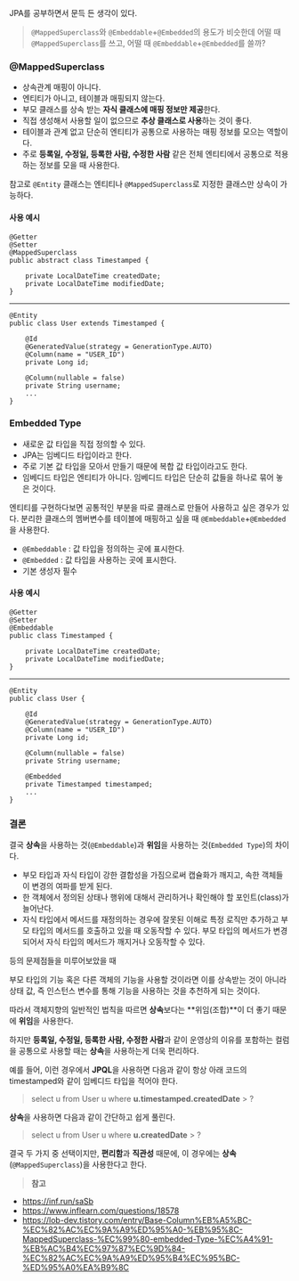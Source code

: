 JPA를 공부하면서 문득 든 생각이 있다.

> <code>@MappedSuperclass</code>와 <code>@Embeddable</code>+<code>@Embedded</code>의 용도가 비슷한데
어떨 때 <code>@MappedSuperclass</code>를 쓰고, 어떨 때 <code>@Embeddable</code>+<code>@Embedded</code>를 쓸까?

### @MappedSuperclass
- 상속관계 매핑이 아니다.
- 엔티티가 아니고, 테이블과 매핑되지 않는다.
- 부모 클래스를 상속 받는 **자식 클래스에 매핑 정보만 제공**한다.
- 직접 생성해서 사용할 일이 없으므로 **추상 클래스로 사용**하는 것이 좋다.
- 테이블과 관계 없고 단순히 엔티티가 공통으로 사용하는 매핑 정보를 모으는 역할이다.
- 주로 **등록일, 수정일, 등록한 사람, 수정한 사람** 같은 전체 엔티티에서 공통으로 적용하는 정보를 모을 때 사용한다.

참고로 <code>@Entity</code> 클래스는 엔티티나 <code>@MappedSuperclass</code>로 지정한 클래스만 상속이 가능하다.

#### 사용 예시
```
@Getter
@Setter
@MappedSuperclass
public abstract class Timestamped {

    private LocalDateTime createdDate;
    private LocalDateTime modifiedDate;
}
```

<hr>

```
@Entity
public class User extends Timestamped {

	@Id
    @GeneratedValue(strategy = GenerationType.AUTO)
    @Column(name = "USER_ID")
    private Long id;
    
    @Column(nullable = false)
    private String username;
	...
}
```


### Embedded Type
- 새로운 값 타입을 직접 정의할 수 있다.
- JPA는 임베디드 타입이라고 한다.
- 주로 기본 값 타입을 모아서 만들기 때문에 복합 값 타입이라고도 한다.
- 임베디드 타입은 엔티티가 아니다. 임베디드 타입은 단순히 값들을 하나로 묶어 놓은 것이다.

엔티티를 구현하다보면 공통적인 부분을 따로 클래스로 만들어 사용하고 싶은 경우가 있다. 분리한 클래스의 멤버변수를 테이블에 매핑하고 싶을 때 <code>@Embeddable</code>+<code>@Embedded</code>을 사용한다.

- <code>@Embeddable</code> : 값 타입을 정의하는 곳에 표시한다.
- <code>@Embedded</code> : 값 타입을 사용하는 곳에 표시한다.
- 기본 생성자 필수

#### 사용 예시
```
@Getter
@Setter
@Embeddable
public class Timestamped {

    private LocalDateTime createdDate;
    private LocalDateTime modifiedDate;
}
```

<hr>

```
@Entity
public class User {

	@Id
    @GeneratedValue(strategy = GenerationType.AUTO)
    @Column(name = "USER_ID")
    private Long id;
    
    @Column(nullable = false)
    private String username;
    
    @Embedded
    private Timestamped timestamped;
	...
}
```

### 결론

결국 **상속**을 사용하는 것(<code>@Embeddable</code>)과 **위임**을 사용하는 것(<code>Embedded Type</code>)의 차이다.

- 부모 타입과 자식 타입이 강한 결합성을 가짐으로써 캡슐화가 깨지고, 속한 객체들이 변경의 여파를 받게 된다.
- 한 객체에서 정의된 상태나 행위에 대해서 관리하거나 확인해야 할 포인트(class)가 늘어난다.
- 자식 타입에서 메서드를 재정의하는 경우에 잘못된 이해로 특정 로직만 추가하고 부모 타입의 메서드를 호출하고 있을 때 오동작할 수 있다.
  부모 타입의 메서드가 변경되어서 자식 타입의 메서드가 깨지거나 오동작할 수 있다.

등의 문제점들을 미루어보았을 때

부모 타입의 기능 혹은 다른 객체의 기능을 사용할 것이라면 이를 상속받는 것이 아니라 상태 값, 즉 인스턴스 변수를 통해 기능을 사용하는 것을 추천하게 되는 것이다.

따라서 객체지향의 일반적인 법칙을 따르면 **상속**보다는 **위임(조합)**이 더 좋기 때문에 **위임**을 사용한다.

하지만 **등록일, 수정일, 등록한 사람, 수정한 사람**과 같이 운영상의 이유를 포함하는 컬럼을 공통으로 사용할 때는 **상속**을 사용하는게 더욱 편리하다.

예를 들어, 이런 경우에서 **JPQL**을 사용하면 다음과 같이 항상 아래 코드의 timestamped와 같이 임베디드 타입을 적어야 한다.

> select u from User u where **u.timestamped.createdDate** > ?

**상속**을 사용하면 다음과 같이 간단하고 쉽게 풀린다.

> select u from User u where **u.createdDate** > ?

결국 두 가지 중 선택이지만, **편리함**과 **직관성** 때문에, 이 경우에는 **상속**(<code>@MappedSuperclass</code>)을 사용한다고 한다.

> **참고**
- https://inf.run/saSb
- https://www.inflearn.com/questions/18578
- https://lob-dev.tistory.com/entry/Base-Column%EB%A5%BC-%EC%82%AC%EC%9A%A9%ED%95%A0-%EB%95%8C-MappedSuperclass-%EC%99%80-embedded-Type-%EC%A4%91-%EB%AC%B4%EC%97%87%EC%9D%84-%EC%82%AC%EC%9A%A9%ED%95%B4%EC%95%BC-%ED%95%A0%EA%B9%8C
